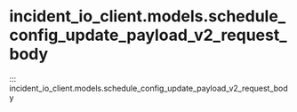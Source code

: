 # incident_io_client.models.schedule_config_update_payload_v2_request_body

::: incident_io_client.models.schedule_config_update_payload_v2_request_body